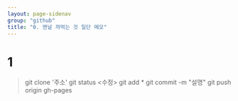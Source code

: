 ```yaml
---
layout: page-sidenav
group: "github"
title: "0. 맨날 까먹는 것 일단 메모"
---
```


# 1

> git clone '주소'
> git status
> <수정>
> git add *
> git commit -m "설명"
> git push origin gh-pages